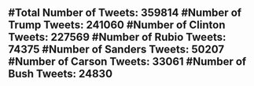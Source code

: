 #Total Number of Tweets: 359814 
#Number of Trump Tweets: 241060
#Number of Clinton Tweets: 227569
#Number of Rubio Tweets: 74375
#Number of Sanders Tweets: 50207
#Number of Carson Tweets: 33061
#Number of Bush Tweets: 24830
---

